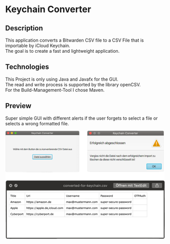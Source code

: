 # Keychain Converter

## Description
This application converts a Bitwarden CSV file to a CSV File that is importable by iCloud Keychain. <br/>
The goal is to create a fast and lightweight application.

## Technologies
This Project is only using Java and Javafx for the GUI. <br/>
The read and write process is supported by the library openCSV.<br/>
For the Build-Management-Tool I chose Maven.

## Preview
Super simple GUI with different alerts if the user forgets to select a file or selects a wrong formatted file. <p/>
![Preview](preview.png)
